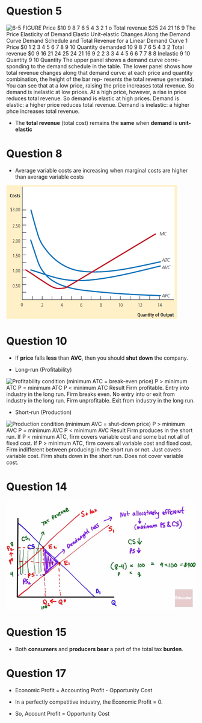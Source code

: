 # Question 5

  ![6-5 FIGURE Price $10 9 8 7 6 5 4 3 2 1 o Total revenue $25 24 21 16
  9 The Price Elasticity of Demand Elastic Unit-elastic Changes Along
  the Demand Curve Demand Schedule and Total Revenue for a Linear Demand
  Curve 1 Price $0 1 2 3 4 5 6 7 8 9 10 Quantity demanded 10 9 8 7 6 5 4
  3 2 Total revenue $0 9 16 21 24 25 24 21 16 9 2 2 3 3 4 4 5 6 6 7 7 8
  8 Inelastic 9 10 Quantity 9 10 Quantity The upper panel shows a demand
  curve corre- sponding to the demand schedule in the table. The lower
  panel shows how total revenue changes along that demand curve: at each
  price and quantity combination, the height of the bar rep- resents the
  total revenue generated. You can see that at a low price, raising the
  price increases total revenue. So demand is inelastic at low prices.
  At a high price, however, a rise in price reduces total revenue. So
  demand is elastic at high prices. Demand is elastic: a higher price
  reduces total revenue. Demand is inelastic: a higher phce increases
  total revenue. ](./media/image61.png)

  -  The **total revenue** (total cost) remains the **same** when
     **demand** is **unit-elastic**

# Question 8

  -  Average variable costs are increasing when marginal costs are
     higher than average variable costs

  ![ındıno 10 Kın uenö 0UEş ](./media/image108.png)

# Question 10

  -  If **price** falls **less** than **AVC**, then you should **shut
     down** the company.

  -  Long-run (Profitability)

  ![Profitability condition (minimum ATC = break-even price) P \>
  minimum ATC P = minimum ATC P < minimum ATC Result Firm profitable.
  Entry into industry in the long run. Firm breaks even. No entry into
  or exit from industry in the long run. Firm unprofitable. Exit from
  industry in the long run. ](./media/image127.png)

  -  Short-run (Production)

  ![Production condition (minimum AVC = shut-down price) P \> minimum
  AVC P = minimum AVC P < minimum AVC Result Firm produces in the short
  run. If P < minimum ATC, firm covers variable cost and some but not
  all of fixed cost. If P \> minimum ATC, firm covers all variable cost
  and fixed cost. Firm indifferent between producing in the short run or
  not. Just covers variable cost. Firm shuts down in the short run. Does
  not cover variable cost. ](./media/image128.png)

# Question 14

  ![CSI psacs) CSO (g-q) 100 4<100 ](./media/image86.png)

# Question 15

  -  Both **consumers** and **producers bear** a part of the total tax
     **burden**.

# Question 17

  -  Economic Profit = Accounting Profit - Opportunity Cost

  -  In a perfectly competitive industry, the Economic Profit = 0.

  -  So, Account Profit = Opportunity Cost